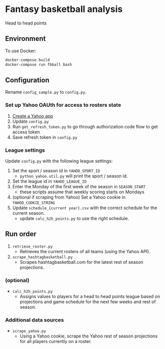 # Fantasy basketball analysis

Head to head points

## Environment

To use Docker:

```sh
docker-compose build
docker-compose run fbball bash
```

## Configuration

Rename `config_sample.py` to `config.py`.

### Set up Yahoo OAUth for access to rosters state

1. [Create a Yahoo app](https://developer.yahoo.com/apps/create/)
1. Update `config.py`
1. Run `get_refresh_token.py` to go through authorization code flow to get access token
1. Save refresh token in `config.py`

### League settings

Update `config.py` with the following league settings:

1. Set the sport / season id in `YAHOO_SPORT_ID`
    * `python yahoo.util.py` will print the sport / season id.
1. Set the league id in `YAHOO_LEAGUE_ID`
1. Enter the Monday of the first week of the season in `SEASON_START`
    * these scripts assume that weekly scoring starts on Mondays
1. (optional if scraping from Yahoo) Set a Yahoo cookie in `YAHOO_COOKIE_STRING`
1. Update `schedule_{current year}.csv` with the correct schedule for the current season.
    * update `calc_h2h_points.py` to use the right schedule.

## Run order

1. `retrieve_roster.py`
    * Retrieves the current rosters of all teams (using the Yahoo API).
1. `scrape_hashtagbasketball.py`
    * Scrapes hashtagbasketball.com for the latest rest of season projections.

### (optional)

* `calc_h2h_points.py`
    * Assigns values to players for a head to head points league based on projections and game schedule for the next few weeks and rest of season.

### Additional data sources

* `scrape_yahoo.py`
    * Using a Yahoo cookie, scrape the Yahoo rest of season projections for all players currently on a roster.
